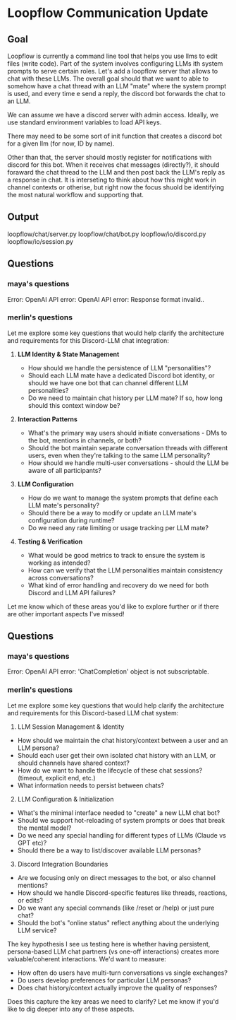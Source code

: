 # Loopflow Communication Update

## Goal
Loopflow is currently a command line tool that helps you use llms to edit files (write code). Part of the system involves configuring LLMs ith system prompts to serve certain roles. Let's add a loopflow server that allows to chat with these LLMs. The overall goal should that we want to able to somehow have a chat thread with an LLM "mate" where the system prompt is used, and every time e send a reply, the discord bot forwards the chat to an LLM.

We can assume we have a discord server with admin access. Ideally, we use standard environment variables to load API keys.

There may need to be some sort of init function that creates a discord bot for a given llm (for now, ID by name).

Other than that, the server should mostly register for notifications with discord for this bot. When it receives chat messages (directly?), it should foraward the chat thread to the LLM and then post back the LLM's reply as a response in chat.  It is interseting to think about how this might work in channel contexts or otherise, but right now the focus shuold be identifying the most natural workflow and supporting that.


## Output
loopflow/chat/server.py
loopflow/chat/bot.py
loopflow/io/discord.py
loopflow/io/session.py


## Questions

### maya's questions
Error: OpenAI API error: OpenAI API error: Response format invalid..

### merlin's questions
Let me explore some key questions that would help clarify the architecture and requirements for this Discord-LLM chat integration:

1. **LLM Identity & State Management**
   - How should we handle the persistence of LLM "personalities"? 
   - Should each LLM mate have a dedicated Discord bot identity, or should we have one bot that can channel different LLM personalities?
   - Do we need to maintain chat history per LLM mate? If so, how long should this context window be?

2. **Interaction Patterns**
   - What's the primary way users should initiate conversations - DMs to the bot, mentions in channels, or both?
   - Should the bot maintain separate conversation threads with different users, even when they're talking to the same LLM personality?
   - How should we handle multi-user conversations - should the LLM be aware of all participants?

3. **LLM Configuration**
   - How do we want to manage the system prompts that define each LLM mate's personality?
   - Should there be a way to modify or update an LLM mate's configuration during runtime?
   - Do we need any rate limiting or usage tracking per LLM mate?

4. **Testing & Verification**
   - What would be good metrics to track to ensure the system is working as intended?
   - How can we verify that the LLM personalities maintain consistency across conversations?
   - What kind of error handling and recovery do we need for both Discord and LLM API failures?

Let me know which of these areas you'd like to explore further or if there are other important aspects I've missed!


## Questions

### maya's questions
Error: OpenAI API error: 'ChatCompletion' object is not subscriptable.

### merlin's questions
Let me explore some key questions that would help clarify the architecture and requirements for this Discord-based LLM chat system:

1. LLM Session Management & Identity
- How should we maintain the chat history/context between a user and an LLM persona?
- Should each user get their own isolated chat history with an LLM, or should channels have shared context?
- How do we want to handle the lifecycle of these chat sessions? (timeout, explicit end, etc.)
- What information needs to persist between chats?

2. LLM Configuration & Initialization
- What's the minimal interface needed to "create" a new LLM chat bot?
- Should we support hot-reloading of system prompts or does that break the mental model?
- Do we need any special handling for different types of LLMs (Claude vs GPT etc)?
- Should there be a way to list/discover available LLM personas?

3. Discord Integration Boundaries
- Are we focusing only on direct messages to the bot, or also channel mentions?
- How should we handle Discord-specific features like threads, reactions, or edits?
- Do we want any special commands (like /reset or /help) or just pure chat?
- Should the bot's "online status" reflect anything about the underlying LLM service?

The key hypothesis I see us testing here is whether having persistent, persona-based LLM chat partners (vs one-off interactions) creates more valuable/coherent interactions. We'd want to measure:

- How often do users have multi-turn conversations vs single exchanges?
- Do users develop preferences for particular LLM personas?
- Does chat history/context actually improve the quality of responses?

Does this capture the key areas we need to clarify? Let me know if you'd like to dig deeper into any of these aspects.
